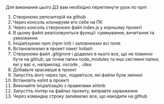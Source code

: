 Для виконання цього ДЗ вам необхідно переглянути урок по npm

1. Створюємо репозиторій на github
2. Через консоль клонируем его себе на ПК
3. Через консоль створюємо файл index.js у корньому проекті
4. В цьому файлі реалізовуються функції: суммування, вичитання та умноження
5. Ініціалізуємо npm (npm init) і заповнюємо всі поля
6. Встановлюємо в проект пакет lodash
7. Створюємо файл .gitignore і додаємо в нього все, що не повинно бути на github, це точна папка node_modules та інші системні папки, які у вас є, наприклад .vscode , .idea
8. Добавьте красивіше в проект
9. Запустіть його через npx, подивіться, які файли були змінені
10. Встановіть eslint в проекті
11. Виконайте ініціалізацію з правилами airbnb
12. Запустіть лінтер на файлах проекту, виправте зауваження
13. Через командну строку заливаємо все, що накодили на github

